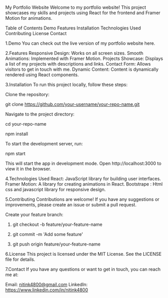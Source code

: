 My Portfolio Website
Welcome to my portfolio website! This project showcases my skills and projects using React for the frontend and Framer Motion for animations.

Table of Contents
Demo
Features
Installation
Technologies Used
Contributing
License
Contact


1.Demo
You can check out the live version of my portfolio website here.

2.Features
Responsive Design: Works on all screen sizes.
Smooth Animations: Implemented with Framer Motion.
Projects Showcase: Displays a list of my projects with descriptions and links.
Contact Form: Allows visitors to get in touch with me.
Dynamic Content: Content is dynamically rendered using React components.

3.Installation
To run this project locally, follow these steps:

Clone the repository:

git clone https://github.com/your-username/your-repo-name.git

Navigate to the project directory:

cd your-repo-name

npm install

To start the development server, run:

npm start

This will start the app in development mode. Open http://localhost:3000 to view it in the browser.

4.Technologies Used
React: JavaScript library for building user interfaces.
Framer Motion: A library for creating animations in React.
Bootstrape : Html css and javascript library for responsive design.

5.Contributing
Contributions are welcome! If you have any suggestions or improvements, please create an issue or submit a pull request.


Create your feature branch:

1. git checkout -b feature/your-feature-name

2. git commit -m 'Add some feature'

3. git push origin feature/your-feature-name


6.License
This project is licensed under the MIT License. See the LICENSE file for details.

7.Contact
If you have any questions or want to get in touch, you can reach me at:

Email: nitink4800@gmail.com
LinkedIn: https://www.linkedin.com/in/nitink4800

